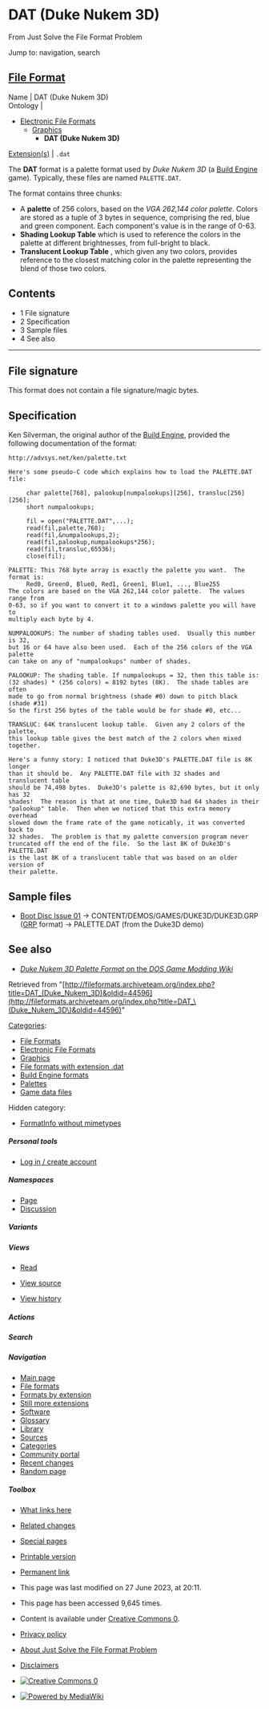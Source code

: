 #  DAT (Duke Nukem 3D)

From Just Solve the File Format Problem

Jump to: navigation, search

[File Format](/wiki/File_Formats "File Formats")  
---  
Name | DAT (Duke Nukem 3D)  
Ontology  | 

  * [Electronic File Formats](/wiki/Electronic_File_Formats "Electronic File Formats")
    * [Graphics](/wiki/Graphics "Graphics")
      * **DAT (Duke Nukem 3D)**

  
[Extension(s)](/wiki/Filename_extension "Filename extension") | `.dat`  
  
The **DAT** format is a palette format used by _Duke Nukem 3D_ (a [Build
Engine](/wiki/Category:Build_Engine_formats "Category:Build Engine formats")
game). Typically, these files are named `PALETTE.DAT`.

The format contains three chunks:

  * A **palette** of 256 colors, based on the _VGA 262,144 color palette_. Colors are stored as a tuple of 3 bytes in sequence, comprising the red, blue and green component. Each component's value is in the range of 0-63. 
  * **Shading Lookup Table** which is used to reference the colors in the palette at different brightnesses, from full-bright to black. 
  * **Translucent Lookup Table** , which given any two colors, provides reference to the closest matching color in the palette representing the blend of those two colors. 

## Contents

  * 1 File signature
  * 2 Specification
  * 3 Sample files
  * 4 See also

  
---  
  
##  File signature

This format does not contain a file signature/magic bytes.

##  Specification

Ken Silverman, the original author of the [Build
Engine](/wiki/Category:Build_Engine_formats "Category:Build Engine formats"),
provided the following documentation of the format:

    
    
    http://advsys.net/ken/palette.txt
    
    Here's some pseudo-C code which explains how to load the PALETTE.DAT file:
    
    	 char palette[768], palookup[numpalookups][256], transluc[256][256];
    	 short numpalookups;
     
    	 fil = open("PALETTE.DAT",...);
    	 read(fil,palette,768);
    	 read(fil,&numpalookups,2);
    	 read(fil,palookup,numpalookups*256);
    	 read(fil,transluc,65536);
    	 close(fil);
     
    PALETTE: This 768 byte array is exactly the palette you want.  The format is:
    	 Red0, Green0, Blue0, Red1, Green1, Blue1, ..., Blue255
    The colors are based on the VGA 262,144 color palette.  The values range from
    0-63, so if you want to convert it to a windows palette you will have to
    multiply each byte by 4.
     
    NUMPALOOKUPS: The number of shading tables used.  Usually this number is 32,
    but 16 or 64 have also been used.  Each of the 256 colors of the VGA palette
    can take on any of "numpalookups" number of shades.
     
    PALOOKUP: The shading table. If numpalookups = 32, then this table is:
    (32 shades) * (256 colors) = 8192 bytes (8K).  The shade tables are often
    made to go from normal brightness (shade #0) down to pitch black (shade #31)
    So the first 256 bytes of the table would be for shade #0, etc...
     
    TRANSLUC: 64K translucent lookup table.  Given any 2 colors of the palette,
    this lookup table gives the best match of the 2 colors when mixed together.
    
    Here's a funny story: I noticed that Duke3D's PALETTE.DAT file is 8K longer
    than it should be.  Any PALETTE.DAT file with 32 shades and translucent table
    should be 74,498 bytes.  Duke3D's palette is 82,690 bytes, but it only has 32
    shades!  The reason is that at one time, Duke3D had 64 shades in their
    "palookup" table.  Then when we noticed that this extra memory overhead
    slowed down the frame rate of the game noticably, it was converted back to
    32 shades.  The problem is that my palette conversion program never
    truncated off the end of the file.  So the last 8K of Duke3D's PALETTE.DAT
    is the last 8K of a translucent table that was based on an older version of
    their palette.
    

##  Sample files

  * [Boot Disc Issue 01](https://archive.org/details/cdrom-boot-disc-01) → CONTENT/DEMOS/GAMES/DUKE3D/DUKE3D.GRP ([GRP](/wiki/GRP_\(Duke_Nukem_3D\) "GRP \(Duke Nukem 3D\)") format) → PALETTE.DAT (from the Duke3D demo) 

##  See also

  * [_Duke Nukem 3D Palette Format_ on the _DOS Game Modding Wiki_](https://moddingwiki.shikadi.net/wiki/Duke_Nukem_3D_Palette_Format)

Retrieved from
"[http://fileformats.archiveteam.org/index.php?title=DAT_(Duke_Nukem_3D)&oldid=44596](http://fileformats.archiveteam.org/index.php?title=DAT_\(Duke_Nukem_3D\)&oldid=44596)"

[Categories](/wiki/Special:Categories "Special:Categories"):

  * [File Formats](/wiki/Category:File_Formats "Category:File Formats")
  * [Electronic File Formats](/wiki/Category:Electronic_File_Formats "Category:Electronic File Formats")
  * [Graphics](/wiki/Category:Graphics "Category:Graphics")
  * [File formats with extension .dat](/wiki/Category:File_formats_with_extension_.dat "Category:File formats with extension .dat")
  * [Build Engine formats](/wiki/Category:Build_Engine_formats "Category:Build Engine formats")
  * [Palettes](/wiki/Category:Palettes "Category:Palettes")
  * [Game data files](/wiki/Category:Game_data_files "Category:Game data files")

Hidden category:

  * [FormatInfo without mimetypes](/wiki/Category:FormatInfo_without_mimetypes "Category:FormatInfo without mimetypes")

##### Personal tools

  * [Log in / create account](/index.php?title=Special:UserLogin&returnto=DAT+%28Duke+Nukem+3D%29 "You are encouraged to log in; however, it is not mandatory \[o\]")

##### Namespaces

  * [Page](/wiki/DAT_\(Duke_Nukem_3D\) "View the content page \[c\]")
  * [Discussion](/index.php?title=Talk:DAT_\(Duke_Nukem_3D\)&action=edit&redlink=1 "Discussion about the content page \[t\]")

####

##### Variants

##### Views

  * [Read](/wiki/DAT_\(Duke_Nukem_3D\))
  * [View source](/index.php?title=DAT_\(Duke_Nukem_3D\)&action=edit "This page is protected.
You can view its source \[e\]")

  * [View history](/index.php?title=DAT_\(Duke_Nukem_3D\)&action=history "Past revisions of this page \[h\]")

##### Actions

##### Search

[](/wiki/Main_Page "Visit the main page")

##### Navigation

  * [Main page](/wiki/Main_Page "Visit the main page \[z\]")
  * [File formats](/wiki/File_Formats)
  * [Formats by extension](/wiki/Category:File_formats_by_extension)
  * [Still more extensions](/wiki/Category:File_Format_Extension)
  * [Software](/wiki/Software)
  * [Glossary](/wiki/Glossary)
  * [Library](/wiki/Library)
  * [Sources](/wiki/Sources)
  * [Categories](/wiki/Category:Top_Level_Categories)
  * [Community portal](/wiki/Just_Solve_the_File_Format_Problem:Community_portal "About the project, what you can do, where to find things")
  * [Recent changes](/wiki/Special:RecentChanges "A list of recent changes in the wiki \[r\]")
  * [Random page](/wiki/Special:Random "Load a random page \[x\]")

##### Toolbox

  * [What links here](/wiki/Special:WhatLinksHere/DAT_\(Duke_Nukem_3D\) "A list of all wiki pages that link here \[j\]")
  * [Related changes](/wiki/Special:RecentChangesLinked/DAT_\(Duke_Nukem_3D\) "Recent changes in pages linked from this page \[k\]")
  * [Special pages](/wiki/Special:SpecialPages "A list of all special pages \[q\]")
  * [Printable version](/index.php?title=DAT_\(Duke_Nukem_3D\)&printable=yes)
  * [Permanent link](/index.php?title=DAT_\(Duke_Nukem_3D\)&oldid=44596 "Permanent link to this revision of the page")

  * This page was last modified on 27 June 2023, at 20:11.
  * This page has been accessed 9,645 times.
  * Content is available under [Creative Commons 0](http://creativecommons.org/publicdomain/zero/1.0/).

  * [Privacy policy](/wiki/Just_Solve_the_File_Format_Problem:Privacy_policy "Just Solve the File Format Problem:Privacy policy")
  * [About Just Solve the File Format Problem](/wiki/Just_Solve_the_File_Format_Problem:About "Just Solve the File Format Problem:About")
  * [Disclaimers](/wiki/Just_Solve_the_File_Format_Problem:General_disclaimer "Just Solve the File Format Problem:General disclaimer")

  * [![Creative Commons 0](http://www.mediawiki.org/w/skins/common/images/cc-0.png)](http://creativecommons.org/publicdomain/zero/1.0/)
  * [![Powered by MediaWiki](/skins/common/images/poweredby_mediawiki_88x31.png)](//www.mediawiki.org/)

